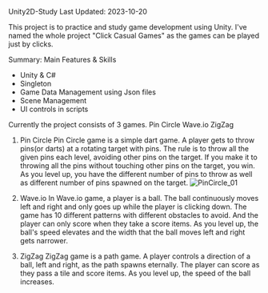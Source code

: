 
Unity2D-Study
Last Updated: 2023-10-20

This project is to practice and study game development using Unity.
I've named the whole project "Click Casual Games" as the games can be played just by clicks.

Summary: Main Features & Skills
- Unity & C#
- Singleton
- Game Data Management using Json files
- Scene Management
- UI controls in scripts

Currently the project consists of 3 games.
Pin Circle
Wave.io
ZigZag

1) Pin Circle
Pin Circle game is a simple dart game.
A player gets to throw pins(or darts) at a rotating target with pins.
The rule is to throw all the given pins each level, avoiding other pins on the target.
If you make it to throwing all the pins without touching other pins on the target, you win.
As you level up, you have the different number of pins to throw as well as different number of pins spawned on the target.
![PinCircle_01](https://github.com/Minwoo-K/Unity2D-Study/assets/112778695/33bc1d2b-1fbd-43e3-990e-0bbd3161e8dc)

2) Wave.io
In Wave.io game, a player is a ball.
The ball continuously moves left and right and only goes up while the player is clicking down.
The game has 10 different patterns with different obstacles to avoid.
And the player can only score when they take a score items.
As you level up, the ball's speed elevates and the width that the ball moves left and right gets narrower.

3) ZigZag
ZigZag game is a path game.
A player controls a direction of a ball, left and right, as the path spawns eternally.
The player can score as they pass a tile and score items.
As you level up, the speed of the ball increases.
